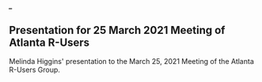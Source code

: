 ##### _


## Presentation for 25 March 2021 Meeting of Atlanta R-Users

Melinda Higgins' presentation to the March 25, 2021 Meeting of the Atlanta R-Users Group.




